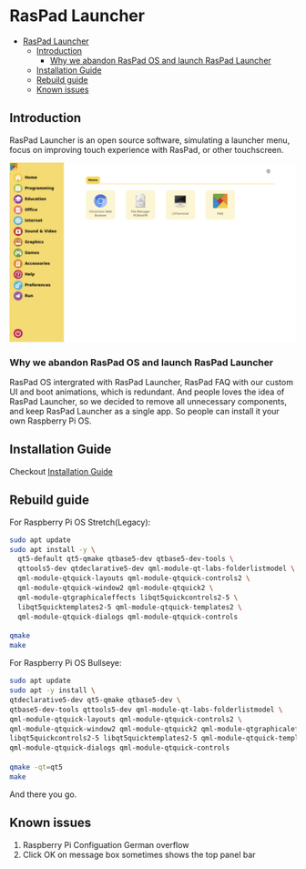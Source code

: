 # RasPad Launcher

- [RasPad Launcher](#raspad-launcher)
  - [Introduction](#introduction)
    - [Why we abandon RasPad OS and launch RasPad Launcher](#why-we-abandon-raspad-os-and-launch-raspad-launcher)
  - [Installation Guide](#installation-guide)
  - [Rebuild guide](#rebuild-guide)
  - [Known issues](#known-issues)

## Introduction

RasPad Launcher is an open source software, simulating a launcher menu, focus on improving touch experience with RasPad, or other touchscreen.

![raspad-launcher](./docs/images/raspad-launcher.jpg)

### Why we abandon RasPad OS and launch RasPad Launcher

RasPad OS intergrated with RasPad Launcher, RasPad FAQ with our custom UI and boot animations, which is redundant. And people loves the idea of RasPad Launcher, so we decided to remove all unnecessary components, and keep RasPad Launcher as a single app. So people can install it your own Raspberry Pi OS.

## Installation Guide

Checkout [Installation Guide](docs/installation-guide.md)

## Rebuild guide

For Raspberry Pi OS Stretch(Legacy):

```bash
sudo apt update
sudo apt install -y \
  qt5-default qt5-qmake qtbase5-dev qtbase5-dev-tools \
  qttools5-dev qtdeclarative5-dev qml-module-qt-labs-folderlistmodel \
  qml-module-qtquick-layouts qml-module-qtquick-controls2 \
  qml-module-qtquick-window2 qml-module-qtquick2 \
  qml-module-qtgraphicaleffects libqt5quickcontrols2-5 \
  libqt5quicktemplates2-5 qml-module-qtquick-templates2 \
  qml-module-qtquick-dialogs qml-module-qtquick-controls

qmake
make
```

For Raspberry Pi OS Bullseye:

```bash
sudo apt update
sudo apt -y install \
qtdeclarative5-dev qt5-qmake qtbase5-dev \
qtbase5-dev-tools qttools5-dev qml-module-qt-labs-folderlistmodel \
qml-module-qtquick-layouts qml-module-qtquick-controls2 \
qml-module-qtquick-window2 qml-module-qtquick2 qml-module-qtgraphicaleffects \
libqt5quickcontrols2-5 libqt5quicktemplates2-5 qml-module-qtquick-templates2 \
qml-module-qtquick-dialogs qml-module-qtquick-controls

qmake -qt=qt5
make
```

And there you go.

## Known issues

1. Raspberry Pi Configuation German overflow
2. Click OK on message box sometimes shows the top panel bar
